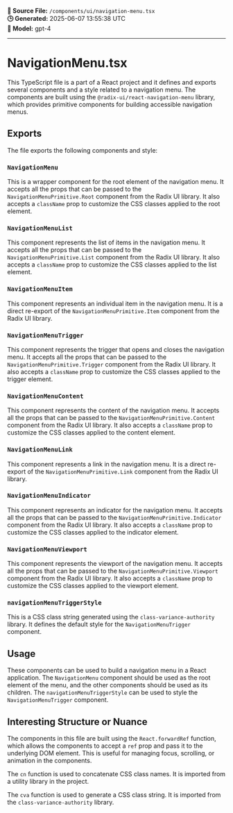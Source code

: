 **📄 Source File:** `/components/ui/navigation-menu.tsx`  
**🕒 Generated:** 2025-06-07 13:55:38 UTC  
**🤖 Model:** gpt-4

---

# NavigationMenu.tsx

This TypeScript file is a part of a React project and it defines and exports several components and a style related to a navigation menu. The components are built using the `@radix-ui/react-navigation-menu` library, which provides primitive components for building accessible navigation menus.

## Exports

The file exports the following components and style:

### `NavigationMenu`

This is a wrapper component for the root element of the navigation menu. It accepts all the props that can be passed to the `NavigationMenuPrimitive.Root` component from the Radix UI library. It also accepts a `className` prop to customize the CSS classes applied to the root element.

### `NavigationMenuList`

This component represents the list of items in the navigation menu. It accepts all the props that can be passed to the `NavigationMenuPrimitive.List` component from the Radix UI library. It also accepts a `className` prop to customize the CSS classes applied to the list element.

### `NavigationMenuItem`

This component represents an individual item in the navigation menu. It is a direct re-export of the `NavigationMenuPrimitive.Item` component from the Radix UI library.

### `NavigationMenuTrigger`

This component represents the trigger that opens and closes the navigation menu. It accepts all the props that can be passed to the `NavigationMenuPrimitive.Trigger` component from the Radix UI library. It also accepts a `className` prop to customize the CSS classes applied to the trigger element.

### `NavigationMenuContent`

This component represents the content of the navigation menu. It accepts all the props that can be passed to the `NavigationMenuPrimitive.Content` component from the Radix UI library. It also accepts a `className` prop to customize the CSS classes applied to the content element.

### `NavigationMenuLink`

This component represents a link in the navigation menu. It is a direct re-export of the `NavigationMenuPrimitive.Link` component from the Radix UI library.

### `NavigationMenuIndicator`

This component represents an indicator for the navigation menu. It accepts all the props that can be passed to the `NavigationMenuPrimitive.Indicator` component from the Radix UI library. It also accepts a `className` prop to customize the CSS classes applied to the indicator element.

### `NavigationMenuViewport`

This component represents the viewport of the navigation menu. It accepts all the props that can be passed to the `NavigationMenuPrimitive.Viewport` component from the Radix UI library. It also accepts a `className` prop to customize the CSS classes applied to the viewport element.

### `navigationMenuTriggerStyle`

This is a CSS class string generated using the `class-variance-authority` library. It defines the default style for the `NavigationMenuTrigger` component.

## Usage

These components can be used to build a navigation menu in a React application. The `NavigationMenu` component should be used as the root element of the menu, and the other components should be used as its children. The `navigationMenuTriggerStyle` can be used to style the `NavigationMenuTrigger` component.

## Interesting Structure or Nuance

The components in this file are built using the `React.forwardRef` function, which allows the components to accept a `ref` prop and pass it to the underlying DOM element. This is useful for managing focus, scrolling, or animation in the components.

The `cn` function is used to concatenate CSS class names. It is imported from a utility library in the project.

The `cva` function is used to generate a CSS class string. It is imported from the `class-variance-authority` library.